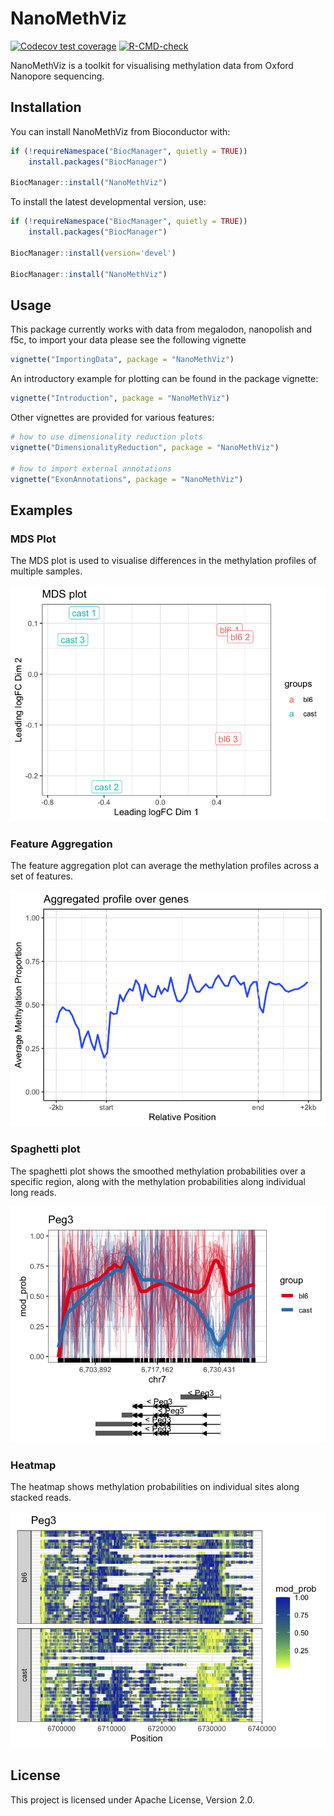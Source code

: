 # NanoMethViz

<!-- badges: start -->
[![Codecov test coverage](https://codecov.io/gh/Shians/NanoMethViz/branch/master/graph/badge.svg)](https://codecov.io/gh/Shians/NanoMethViz?branch=master)
[![R-CMD-check](https://github.com/Shians/NanoMethViz/workflows/R-CMD-check/badge.svg)](https://github.com/Shians/NanoMethViz/actions)
<!-- badges: end -->

NanoMethViz is a toolkit for visualising methylation data from Oxford Nanopore sequencing.

## Installation

You can install NanoMethViz from Bioconductor with:

``` r
if (!requireNamespace("BiocManager", quietly = TRUE))
    install.packages("BiocManager")

BiocManager::install("NanoMethViz")
```

To install the latest developmental version, use:

``` r
if (!requireNamespace("BiocManager", quietly = TRUE))
    install.packages("BiocManager")

BiocManager::install(version='devel')

BiocManager::install("NanoMethViz")
```

## Usage

This package currently works with data from megalodon, nanopolish and f5c, to import your data please see the following vignette

``` r
vignette("ImportingData", package = "NanoMethViz")
```

An introductory example for plotting can be found in the package vignette:

``` r
vignette("Introduction", package = "NanoMethViz")
```

Other vignettes are provided for various features:

``` r
# how to use dimensionality reduction plots
vignette("DimensionalityReduction", package = "NanoMethViz")

# how to import external annotations
vignette("ExonAnnotations", package = "NanoMethViz")
```

## Examples

### MDS Plot

The MDS plot is used to visualise differences in the methylation profiles of
multiple samples.

![](img/mds.png)

### Feature Aggregation

The feature aggregation plot can average the methylation profiles across a set
of features.

![](img/agg_genes.png)

### Spaghetti plot

The spaghetti plot shows the smoothed methylation probabilities over a specific
region, along with the methylation probabilities along individual long reads.

![](img/peg3_spaghetti.png)

### Heatmap

The heatmap shows methylation probabilities on individual sites along stacked
reads.

![](img/peg3_heatmap.png)

## License

This project is licensed under Apache License, Version 2.0.
